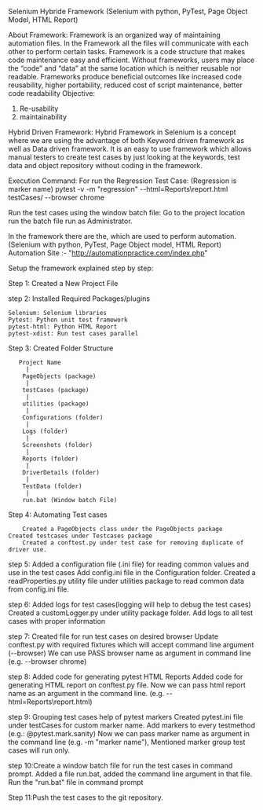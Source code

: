 Selenium Hybride Framework
(Selenium with python, PyTest, Page Object Model, HTML Report)

About Framework:
Framework is an organized way of maintaining automation files. In the Framework all the files will communicate with each other to perform certain tasks.
Framework is a code structure that makes code maintenance easy and efficient. Without frameworks, users may place the “code” and “data” at the same location which is neither reusable nor readable. Frameworks produce beneficial outcomes like increased code reusability, higher portability, reduced cost of script maintenance, better code readability
Objective:
1) Re-usability
2) maintainability

Hybrid Driven Framework:
Hybrid Framework in Selenium is a concept where we are using the advantage of both Keyword driven framework as well as Data driven framework. It is an easy to use framework which allows manual testers to create test cases by just looking at the keywords, test data and object repository without coding in the framework.

Execution Command:
For run the Regression Test Case: (Regression is marker name)
	pytest -v -m "regression" --html=Reports\report.html testCases/ --browser chrome

Run the test cases using the window batch file:
	Go to the project location run the batch file run as Administrator.


In the framework there are the, which are used to perform automation. (Selenium with python, PyTest, Page Object model, HTML Report)
Automation Site :- "http://automationpractice.com/index.php"

Setup the framework explained step by step:

Step 1: Created a New Project File

step 2: Installed Required Packages/plugins

	Selenium: Selenium libraries
	Pytest: Python unit test framework
	pytest-html: Python HTML Report
	pytest-xdist: Run test cases parallel

Step 3: Created Folder Structure

       Project Name
		 |
		PageObjects (package)
		 |	
		testCases (package)
		 |
		utilities (package)
		 |
		Configurations (folder)
		 |
		Logs (folder)
		 |
		Screenshots (folder)
		 |
		Reports (folder)
		 |
		DriverDetails (folder)
		 |
		TestData (folder)
		 |
		run.bat (Window batch File)

Step 4: Automating Test cases

        Created a PageObjects class under the PageObjects package
	Created testcases under Testcases package
		Created a conftest.py under test case for removing duplicate of driver use.

step 5: Added a configuration file (.ini file) for reading common values and use in the test cases
	Add config.ini file in the Configuration folder.
	Created a readProperties.py utility file under utilities package to read common data from config.ini file.

step 6: Added logs for test cases(logging will help to debug the test cases)
	Created a customLogger.py under utility package folder.
	Add logs to all test cases with proper information

step 7: Created file for run test cases on desired browser
	Update conftest.py with required fixtures which will accept command line argument (--browser)
	We can use PASS browser name as argument in command line (e.g. --browser chrome)

step 8: Added code for generating pytest HTML Reports
	Added code for generating HTML report on conftest.py file.
	Now we can pass html report name as an argument in the command line. (e.g. --html=Reports\report.html)

step 9: Grouping test cases help of pytest markers
	Created pytest.ini file under testCases for custom marker name.
	Add markers to every testmethod (e.g.: @pytest.mark.sanity)
	Now we can pass marker name as argument in the command line (e.g. -m "marker name"), Mentioned marker group test cases will run only.

step 10:Create a window batch file for run the test cases in command prompt.
	Added a file run.bat, added the command line argument in that file.
	Run the "run.bat" file in command prompt

Step 11:Push the test cases to the git repository.

